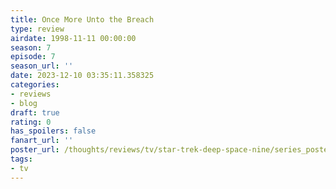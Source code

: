 ```yaml
---
title: Once More Unto the Breach
type: review
airdate: 1998-11-11 00:00:00
season: 7
episode: 7
season_url: ''
date: 2023-12-10 03:35:11.358325
categories:
- reviews
- blog
draft: true
rating: 0
has_spoilers: false
fanart_url: ''
poster_url: /thoughts/reviews/tv/star-trek-deep-space-nine/series_poster.jpg
tags:
- tv
---
```


